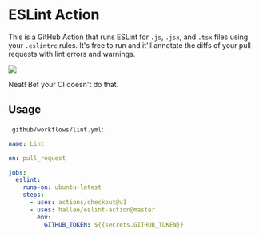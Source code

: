 # ESLint Action

This is a GitHub Action that runs ESLint for `.js`, `.jsx`, and `.tsx` files using your `.eslintrc` rules. It's free to run and it'll annotate the diffs of your pull requests with lint errors and warnings.

![](screenshots/annotation.png)

Neat! Bet your CI doesn't do that.

## Usage

`.github/workflows/lint.yml`:

```yml
name: Lint

on: pull_request

jobs:
  eslint:
    runs-on: ubuntu-latest
    steps:
      - uses: actions/checkout@v1
      - uses: hallee/eslint-action@master
        env:
          GITHUB_TOKEN: ${{secrets.GITHUB_TOKEN}}
```
